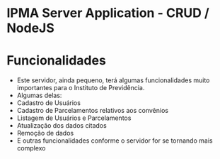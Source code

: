 # IPMA Server Application - CRUD / NodeJS

# Funcionalidades
- Este servidor, ainda pequeno, terá algumas funcionalidades muito importantes para o Instituto de Previdência.
- Algumas delas:
- Cadastro de Usuários
- Cadastro de Parcelamentos relativos aos convênios
- Listagem de Usuários e Parcelamentos
- Atualização dos dados citados
- Remoção de dados
- E outras funcionalidades conforme o servidor for se tornando mais complexo

